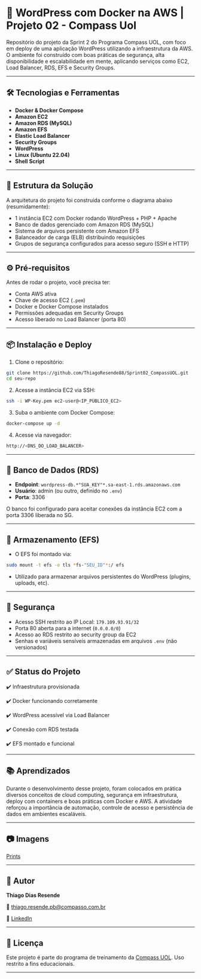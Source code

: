 # 🚀 WordPress com Docker na AWS | Projeto 02 - Compass Uol

Repositório do projeto da Sprint 2 do Programa Compass UOL, com foco em deploy de uma aplicação WordPress utilizando a infraestrutura da AWS. O ambiente foi construído com boas práticas de segurança, alta disponibilidade e escalabilidade em mente, aplicando serviços como EC2, Load Balancer, RDS, EFS e Security Groups.

---

## 🛠️ Tecnologias e Ferramentas

- **Docker & Docker Compose**
- **Amazon EC2**
- **Amazon RDS (MySQL)**
- **Amazon EFS**
- **Elastic Load Balancer**
- **Security Groups**
- **WordPress**
- **Linux (Ubuntu 22.04)**
- **Shell Script**

---

## 📌 Estrutura da Solução

A arquitetura do projeto foi construída conforme o diagrama abaixo (resumidamente):

- 1 instância EC2 com Docker rodando WordPress + PHP + Apache
- Banco de dados gerenciado com Amazon RDS (MySQL)
- Sistema de arquivos persistente com Amazon EFS
- Balanceador de carga (ELB) distribuindo requisições
- Grupos de segurança configurados para acesso seguro (SSH e HTTP)

---

## ⚙️ Pré-requisitos

Antes de rodar o projeto, você precisa ter:

- Conta AWS ativa
- Chave de acesso EC2 (`.pem`)
- Docker e Docker Compose instalados
- Permissões adequadas em Security Groups
- Acesso liberado no Load Balancer (porta 80)

---

## 📦 Instalação e Deploy

1. Clone o repositório:

```bash
git clone https://github.com/ThiagoResende88/Sprint02_CompassUOL.git
cd seu-repo
```

2. Acesse a instância EC2 via SSH:

```bash
ssh -i WP-Key.pem ec2-user@<IP_PÚBLICO_EC2>
```

3. Suba o ambiente com Docker Compose:

```bash
docker-compose up -d
```

4. Acesse via navegador:

```bash
http://<DNS_DO_LOAD_BALANCER>
```

---

## 💾 Banco de Dados (RDS)

* **Endpoint**: `wordpress-db.*"SUA_KEY"*.sa-east-1.rds.amazonaws.com`
* **Usuário**: admin (ou outro, definido no `.env`)
* **Porta**: 3306

O banco foi configurado para aceitar conexões da instância EC2 com a porta 3306 liberada no SG.

---

## 📁 Armazenamento (EFS)

* O EFS foi montado via:

```bash
sudo mount -t efs -o tls *fs-"SEU_ID"*:/ efs
```

* Utilizado para armazenar arquivos persistentes do WordPress (plugins, uploads, etc).

---

## 🔐 Segurança

* Acesso SSH restrito ao IP Local: `179.109.93.91/32`
* Porta 80 aberta para a internet (`0.0.0.0/0`)
* Acesso ao RDS restrito ao security group da EC2
* Senhas e variáveis sensíveis armazenadas em arquivos `.env` (não versionados)

---

## ✅ Status do Projeto

✔️ Infraestrutura provisionada

✔️ Docker funcionando corretamente

✔️ WordPress acessível via Load Balancer

✔️ Conexão com RDS testada

✔️ EFS montado e funcional

---

## 📚 Aprendizados

Durante o desenvolvimento desse projeto, foram colocados em prática diversos conceitos de cloud computing, segurança em infraestrutura, deploy com containers e boas práticas com Docker e AWS. A atividade reforçou a importância de automação, controle de acesso e persistência de dados em ambientes escaláveis.

---

## 📷 Imagens

[Prints](https://github.com/ThiagoResende88/Sprint02_CompassUOL/tree/main/prints)

---

## 👤 Autor

**Thiago Dias Resende**

📧 [thiago.resende.pb@compasso.com.br](mailto:thiago.resende.pb@compasso.com.br)

💼 [LinkedIn](https://www.linkedin.com/in/seu-perfil)

---

## 📝 Licença

Este projeto é parte do programa de treinamento da [Compass UOL](https://compass.uol). Uso restrito a fins educacionais.

---
